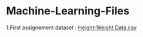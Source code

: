 # Machine-Learning-Files
1.First assignement dataset : [Height-Weight Data.csv](https://github.com/sowmenMITRA/Machine-Learning-Files/files/13651671/Height-Weight.Data.csv)
